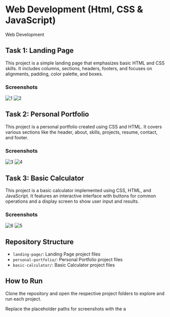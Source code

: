 # Web Development (Html, CSS & JavaScript)
Web Development 
## Task 1: Landing Page

This project is a simple landing page that emphasizes basic HTML and CSS skills. It includes columns, sections, headers, footers, and focuses on alignments, padding, color palette, and boxes.

### Screenshots

![1](https://github.com/MahamKhurram2/CODSOFT/assets/155904335/84d08e54-c14e-4060-9eb0-e05f2830fd8a)
![2](https://github.com/MahamKhurram2/CODSOFT/assets/155904335/ddb4bc84-3c46-416b-8bc1-9f59a2194892)


## Task 2: Personal Portfolio

This project is a personal portfolio created using CSS and HTML. It covers various sections like the header, about, skills, projects, resume, contact, and footer.

### Screenshots
![3](https://github.com/MahamKhurram2/CODSOFT/assets/155904335/4476ea8b-5413-4891-a49f-8300bb041675)
![4](https://github.com/MahamKhurram2/CODSOFT/assets/155904335/600ffefd-c1e5-4ea0-a820-248172895167)


## Task 3: Basic Calculator

This project is a basic calculator implemented using CSS, HTML, and JavaScript. It features an interactive interface with buttons for common operations and a display screen to show user input and results.

### Screenshots

![6](https://github.com/MahamKhurram2/CODSOFT/assets/155904335/555310d3-b09e-44aa-8747-3ddc21dfaea5)
![5](https://github.com/MahamKhurram2/CODSOFT/assets/155904335/ca9bd5f3-3ba4-4a54-b356-feaf7be55740)


## Repository Structure

- `landing-page/`: Landing Page project files
- `personal-portfolio/`: Personal Portfolio project files
- `basic-calculator/`: Basic Calculator project files

## How to Run

Clone the repository and open the respective project folders to explore and run each project.

Replace the placeholder paths for screenshots with the a
